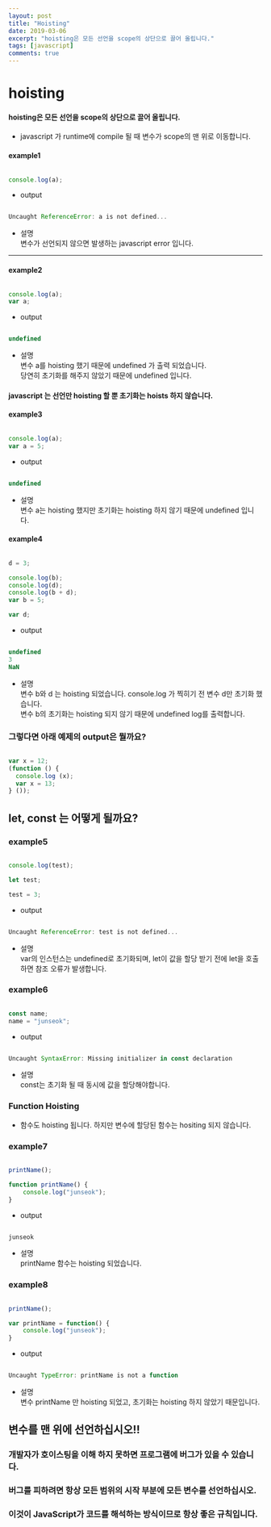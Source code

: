 ```yaml
---
layout: post
title: "Hoisting"
date: 2019-03-06
excerpt: "hoisting은 모든 선언을 scope의 상단으로 끌어 올립니다."
tags: [javascript]
comments: true
---
```


# hoisting

#### hoisting은 모든 선언을 scope의 상단으로 끌어 올립니다.  

 - javascript 가 runtime에 compile 될 때 변수가 scope의 맨 위로 이동합니다.  




#### example1
~~~javascript

console.log(a);
~~~

- output  
~~~javascript

Uncaught ReferenceError: a is not defined...
~~~

- 설명  
변수가 선언되지 않으면 발생하는 javascript error 입니다.  
---

#### example2

~~~javascript

console.log(a);
var a;
~~~

- output  
~~~javascript

undefined
~~~

- 설명  
변수 a를 hoisting 했기 때문에 undefined 가 출력 되었습니다.  
당연히 초기화를 해주지 않았기 때문에 undefined 입니다.  

#### javascript 는 선언만 hoisting 할 뿐 초기화는 hoists 하지 않습니다.
#### example3
~~~javascript

console.log(a);
var a = 5;
~~~

- output  
~~~javascript

undefined
~~~

- 설명  
변수 a는 hoisting 했지만 초기화는 hoisting 하지 않기 때문에 undefined 입니다.  

#### example4
~~~javascript

d = 3;

console.log(b);
console.log(d);
console.log(b + d);
var b = 5;

var d;
~~~
- output  
~~~javascript

undefined
3
NaN
~~~

- 설명  
변수 b와 d 는 hoisting 되었습니다. console.log 가 찍히기 전 변수 d만 초기화 했습니다.  
변수 b의 초기화는 hoisting 되지 않기 때문에 undefined log를 출력합니다.  


### 그렇다면 아래 예제의 output은 뭘까요?  
~~~javascript

var x = 12; 
(function () { 
  console.log (x); 
  var x = 13; 
} ());
~~~



## let, const 는 어떻게 될까요?

### example5
~~~javascript

console.log(test);

let test;

test = 3;
~~~
- output  
~~~javascript

Uncaught ReferenceError: test is not defined...
~~~

- 설명  
var의 인스턴스는 undefined로 초기화되며, let이 값을 할당 받기 전에 let을 호출하면 참조 오류가 발생합니다.  


### example6
~~~javascript

const name;
name = "junseok";
~~~

- output  
~~~javascript

Uncaught SyntaxError: Missing initializer in const declaration
~~~


- 설명  
const는 초기화 될 때 동시에 값을 할당해야합니다.  



### Function Hoisting

- 함수도 hoisting 됩니다. 하지만 변수에 할당된 함수는 hositing 되지 않습니다.  

### example7
~~~javascript

printName();

function printName() {
	console.log("junseok");
}
~~~

- output  
~~~javascript

junseok
~~~
- 설명  
printName 함수는 hoisting 되었습니다.


### example8
~~~javascript

printName();

var printName = function() {
	console.log("junseok");
}
~~~

- output  
~~~javascript

Uncaught TypeError: printName is not a function
~~~

- 설명  
변수 printName 만 hoisting 되었고, 초기화는 hoisting 하지 않았기 때문입니다.  




## 변수를 맨 위에 선언하십시오!!
### 개발자가 호이스팅을 이해 하지 못하면 프로그램에 버그가 있을 수 있습니다.
### 버그를 피하려면 항상 모든 범위의 시작 부분에 모든 변수를 선언하십시오.
### 이것이 JavaScript가 코드를 해석하는 방식이므로 항상 좋은 규칙입니다.






